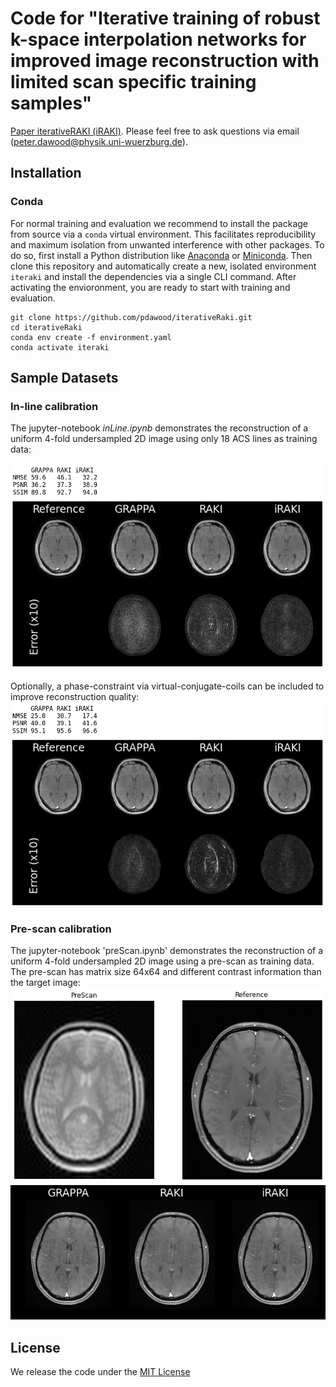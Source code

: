# Code for "Iterative training of robust k-space interpolation networks for improved image reconstruction with limited scan specific training samples"
[Paper iterativeRAKI (iRAKI)](https://arxiv.org/abs/2201.03560). Please feel free to ask questions via email (peter.dawood@physik.uni-wuerzburg.de).

## Installation

### Conda

For normal training and evaluation we recommend to install the package from source via a `conda` virtual environment.
This facilitates reproducibility and maximum isolation from unwanted interference with other packages.
To do so, first install a Python distribution like [Anaconda](https://www.anaconda.com/products/distribution) or
[Miniconda](https://docs.conda.io/en/latest/miniconda.html).
Then clone this repository and automatically create a new, isolated environment `iteraki` and install the dependencies
via a single CLI command.
After activating the envioronment, you are ready to start with training and evaluation.
```
git clone https://github.com/pdawood/iterativeRaki.git
cd iterativeRaki
conda env create -f environment.yaml
conda activate iteraki
```

## Sample Datasets


### In-line calibration
The jupyter-notebook *inLine.ipynb* demonstrates the reconstruction of a uniform 4-fold undersampled 2D image using only 18 ACS lines as training data: 

![Alt text](/data/inlineR4.png)

Optionally, a phase-constraint via virtual-conjugate-coils can be included to improve reconstruction quality:
![Alt text](/data/inlineR4VCC.png)
### Pre-scan calibration
The jupyter-notebook 'preScan.ipynb' demonstrates the reconstruction of a uniform 4-fold undersampled 2D image using a pre-scan as training data. The pre-scan has matrix size 64x64 and different contrast information than the target image:
![Alt text](/data/prescanRef.png)
![Alt text](/data/prescanR4.png)


## License
We release the code under the [MIT License](https://en.wikipedia.org/wiki/MIT_License)

